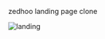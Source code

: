 zedhoo landing page clone 

![landing](https://github.com/user-attachments/assets/cb1f5206-f36f-4296-adfd-ce06c067f74c)

